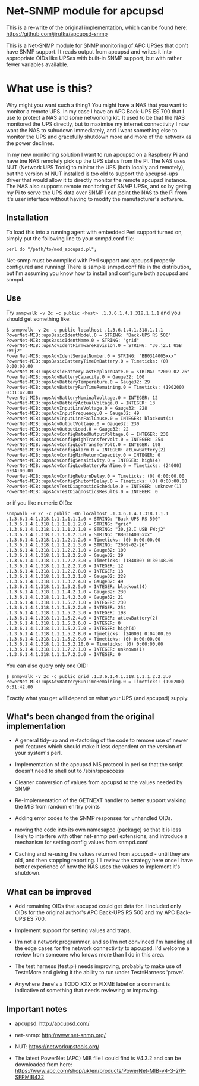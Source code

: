 # Net-SNMP module for apcupsd

This is a re-write of the original implementation, which can be found here:
https://github.com/jirutka/apcupsd-snmp

This is a Net-SNMP module for SNMP monitoring of APC UPSes that don't have SNMP
support. It reads output from apcupsd and writes it into appropriate OIDs like
UPSes with built-in SNMP support, but with rather fewer variables available.

# What use is this?

Why might you want such a thing?  You might have a NAS that you want to monitor
a remote UPS.  In my case I have an APC Back-UPS ES 700 that I use to protect a
NAS and some networking kit.  It used to be that the NAS monitored the UPS directly,
but to maximise my internet connectivity I now want the NAS to suhudown
immediately, and I want something else to monitor the UPS and gracefully shutdown
more and more of the network as the power declines.

In my new monitoring solution I want to run apcupsd on a Raspbery Pi and have tne NAS
remotely pick up the UPS status from the Pi.  The NAS uses NUT (Network UPS Tools)
to minitor the UPS (both locally and remotely), but the version of NUT installed is
too old to support the apcupsd-ups driver that would allow it to directly monitor
the remote apcupsd instance.  The NAS also supports remote monitoring of SNMP
UPSs, and so by geting my Pi to serve the UPS data over SNMP I can point the NAS
to the Pi from it's user interface without having to modify the manufacturer's
software.

## Installation
 
To load this into a running agent with embedded Perl support turned on, simply 
put the following line to your snmpd.conf file:

	perl do "/path/to/mod_apcupsd.pl";

Net-snmp must be compiled with Perl support and apcupsd properly configured 
and running!  There is sample snmpd.conf file in the distribution, but I'm
assuming you know how to install and configure both apcupsd and snmpd.

## Use

Try `snmpwalk -v 2c -c public <host> .1.3.6.1.4.1.318.1.1.1` and you should
get something like:

	$ snmpwalk -v 2c -c public localhost .1.3.6.1.4.1.318.1.1.1
	PowerNet-MIB::upsBasicIdentModel.0 = STRING: "Back-UPS RS 500"
	PowerNet-MIB::upsBasicIdentName.0 = STRING: "grid"
	PowerNet-MIB::upsAdvIdentFirmwareRevision.0 = STRING: "30.j2.I USB FW:j2"
	PowerNet-MIB::upsAdvIdentSerialNumber.0 = STRING: "BB0314005xxx"
	PowerNet-MIB::upsBasicBatteryTimeOnBattery.0 = Timeticks: (0) 0:00:00.00
	PowerNet-MIB::upsBasicBatteryLastReplaceDate.0 = STRING: "2009-02-26"
	PowerNet-MIB::upsAdvBatteryCapacity.0 = Gauge32: 100
	PowerNet-MIB::upsAdvBatteryTemperature.0 = Gauge32: 29
	PowerNet-MIB::upsAdvBatteryRunTimeRemaining.0 = Timeticks: (190200) 0:31:42.00
	PowerNet-MIB::upsAdvBatteryNominalVoltage.0 = INTEGER: 12
	PowerNet-MIB::upsAdvBatteryActualVoltage.0 = INTEGER: 13
	PowerNet-MIB::upsAdvInputLineVoltage.0 = Gauge32: 228
	PowerNet-MIB::upsAdvInputFrequency.0 = Gauge32: 49
	PowerNet-MIB::upsAdvInputLineFailCause.0 = INTEGER: blackout(4)
	PowerNet-MIB::upsAdvOutputVoltage.0 = Gauge32: 230
	PowerNet-MIB::upsAdvOutputLoad.0 = Gauge32: 22
	PowerNet-MIB::upsAdvConfigRatedOutputVoltage.0 = INTEGER: 230
	PowerNet-MIB::upsAdvConfigHighTransferVolt.0 = INTEGER: 254
	PowerNet-MIB::upsAdvConfigLowTransferVolt.0 = INTEGER: 198
	PowerNet-MIB::upsAdvConfigAlarm.0 = INTEGER: atLowBattery(2)
	PowerNet-MIB::upsAdvConfigMinReturnCapacity.0 = INTEGER: 0
	PowerNet-MIB::upsAdvConfigSensitivity.0 = INTEGER: high(4)
	PowerNet-MIB::upsAdvConfigLowBatteryRunTime.0 = Timeticks: (24000) 0:04:00.00
	PowerNet-MIB::upsAdvConfigReturnDelay.0 = Timeticks: (0) 0:00:00.00
	PowerNet-MIB::upsAdvConfigShutoffDelay.0 = Timeticks: (0) 0:00:00.00
	PowerNet-MIB::upsAdvTestDiagnosticSchedule.0 = INTEGER: unknown(1)
	PowerNet-MIB::upsAdvTestDiagnosticsResults.0 = INTEGER: 0
	
or if you like numeric OIDs:

	snmpwalk -v 2c -c public -On localhost .1.3.6.1.4.1.318.1.1.1
	.1.3.6.1.4.1.318.1.1.1.1.1.1.0 = STRING: "Back-UPS RS 500"
	.1.3.6.1.4.1.318.1.1.1.1.1.2.0 = STRING: "grid"
	.1.3.6.1.4.1.318.1.1.1.1.2.1.0 = STRING: "30.j2.I USB FW:j2"
	.1.3.6.1.4.1.318.1.1.1.1.2.3.0 = STRING: "BB0314005xxx"
	.1.3.6.1.4.1.318.1.1.1.2.1.2.0 = Timeticks: (0) 0:00:00.00
	.1.3.6.1.4.1.318.1.1.1.2.1.3.0 = STRING: "2009-02-26"
	.1.3.6.1.4.1.318.1.1.1.2.2.1.0 = Gauge32: 100
	.1.3.6.1.4.1.318.1.1.1.2.2.2.0 = Gauge32: 29
	.1.3.6.1.4.1.318.1.1.1.2.2.3.0 = Timeticks: (184800) 0:30:48.00
	.1.3.6.1.4.1.318.1.1.1.2.2.7.0 = INTEGER: 12
	.1.3.6.1.4.1.318.1.1.1.2.2.8.0 = INTEGER: 13
	.1.3.6.1.4.1.318.1.1.1.3.2.1.0 = Gauge32: 228
	.1.3.6.1.4.1.318.1.1.1.3.2.4.0 = Gauge32: 49
	.1.3.6.1.4.1.318.1.1.1.3.2.5.0 = INTEGER: blackout(4)
	.1.3.6.1.4.1.318.1.1.1.4.2.1.0 = Gauge32: 230
	.1.3.6.1.4.1.318.1.1.1.4.2.3.0 = Gauge32: 21
	.1.3.6.1.4.1.318.1.1.1.5.2.1.0 = INTEGER: 230
	.1.3.6.1.4.1.318.1.1.1.5.2.2.0 = INTEGER: 254
	.1.3.6.1.4.1.318.1.1.1.5.2.3.0 = INTEGER: 198
	.1.3.6.1.4.1.318.1.1.1.5.2.4.0 = INTEGER: atLowBattery(2)
	.1.3.6.1.4.1.318.1.1.1.5.2.6.0 = INTEGER: 0
	.1.3.6.1.4.1.318.1.1.1.5.2.7.0 = INTEGER: high(4)
	.1.3.6.1.4.1.318.1.1.1.5.2.8.0 = Timeticks: (24000) 0:04:00.00
	.1.3.6.1.4.1.318.1.1.1.5.2.9.0 = Timeticks: (0) 0:00:00.00
	.1.3.6.1.4.1.318.1.1.1.5.2.10.0 = Timeticks: (0) 0:00:00.00
	.1.3.6.1.4.1.318.1.1.1.7.2.1.0 = INTEGER: unknown(1)
	.1.3.6.1.4.1.318.1.1.1.7.2.3.0 = INTEGER: 0

You can also query only one OID:

	$ snmpwalk -v 2c -c public grid .1.3.6.1.4.1.318.1.1.1.2.2.3.0
	PowerNet-MIB::upsAdvBatteryRunTimeRemaining.0 = Timeticks: (190200) 0:31:42.00

Exactly what you get will depend on what your UPS (and apcupsd) supply.

## What's been changed from the original implementation

* A general tidy-up and re-factoring of the code to remove use of newer perl features
which should make it less dependent on the version of your system's perl.

* Implementation of the apcupsd NIS protocol in perl so that the script doesn't need
to shell out to /sbin/spcaccess

* Cleaner conversion of values from apcupsd to the values needed by SNMP

* Re-implementation of the GETNEXT handler to better support walking the MIB from
random enrtry points

* Adding error codes to the SNMP responses for unhandled OIDs.

* moving the code into its own namesapce (package) so that it is less likely to
interfere with other net-snmp perl extensions, and introduce a mechanism for
setting config values from snmpd.conf

* Caching and re-using the values returned from apcupsd - until they are old, and
then stopping reporting.   I'll review the strategy here once I have better
experience of how the NAS uses the values to implement it's shutdown.

## What can be improved

* Add remaining OIDs that apcupsd could get data for. I included only OIDs for 
the original author's APC Back-UPS RS 500 and my APC Back-UPS ES 700.

* Implement support for setting values and traps.

* I'm not a network programmer, and so I'm not convinced I'm handling all the
edge cases for the network connectivity to apcupsd.  I'd welcome a review from
someone who knows more than I do in this area.

* The test harness (test.pl) needs improving, probably to make use of Test::More
and giving it the ability to run under Test::Harness 'prove'.

* Anywhere there's a TODO XXX or FIXME label on a comment is indicative
of something that needs reviewing or improving.

## Important notes

* apcupsd: http://apcupsd.com/

* net-snmp: http://www.net-snmp.org/

* NUT: https://networkupstools.org/

* The latest PowerNet (APC) MIB file I could find is V4.3.2 and can be downloaded from here:
https://www.apc.com/shop/uk/en/products/PowerNet-MIB-v4-3-2/P-SFPMIB432
